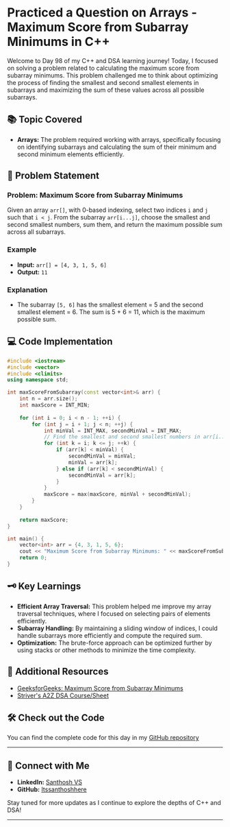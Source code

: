 # Practiced a Question on Arrays - Maximum Score from Subarray Minimums in C++

Welcome to Day 98 of my C++ and DSA learning journey! Today, I focused on solving a problem related to calculating the maximum score from subarray minimums. This problem challenged me to think about optimizing the process of finding the smallest and second smallest elements in subarrays and maximizing the sum of these values across all possible subarrays.

## 📚 Topic Covered
- **Arrays:** The problem required working with arrays, specifically focusing on identifying subarrays and calculating the sum of their minimum and second minimum elements efficiently.

## 📝 Problem Statement
### Problem: Maximum Score from Subarray Minimums

Given an array `arr[]`, with 0-based indexing, select two indices `i` and `j` such that `i < j`. From the subarray `arr[i...j]`, choose the smallest and second smallest numbers, sum them, and return the maximum possible sum across all subarrays.

### Example
- **Input:** `arr[] = [4, 3, 1, 5, 6]`
- **Output:** `11`
  
### Explanation
- The subarray `[5, 6]` has the smallest element = 5 and the second smallest element = 6. The sum is 5 + 6 = 11, which is the maximum possible sum.

## 💻 Code Implementation

```cpp
#include <iostream>
#include <vector>
#include <climits>
using namespace std;

int maxScoreFromSubarray(const vector<int>& arr) {
    int n = arr.size();
    int maxScore = INT_MIN;
    
    for (int i = 0; i < n - 1; ++i) {
        for (int j = i + 1; j < n; ++j) {
            int minVal = INT_MAX, secondMinVal = INT_MAX;
            // Find the smallest and second smallest numbers in arr[i...j]
            for (int k = i; k <= j; ++k) {
                if (arr[k] < minVal) {
                    secondMinVal = minVal;
                    minVal = arr[k];
                } else if (arr[k] < secondMinVal) {
                    secondMinVal = arr[k];
                }
            }
            maxScore = max(maxScore, minVal + secondMinVal);
        }
    }
    
    return maxScore;
}

int main() {
    vector<int> arr = {4, 3, 1, 5, 6};
    cout << "Maximum Score from Subarray Minimums: " << maxScoreFromSubarray(arr) << endl;
    return 0;
}
```

## 🗝️ Key Learnings
- **Efficient Array Traversal:** This problem helped me improve my array traversal techniques, where I focused on selecting pairs of elements efficiently.
- **Subarray Handling:** By maintaining a sliding window of indices, I could handle subarrays more efficiently and compute the required sum.
- **Optimization:** The brute-force approach can be optimized further by using stacks or other methods to minimize the time complexity.

## 🔗 Additional Resources
- [GeeksforGeeks: Maximum Score from Subarray Minimums](https://www.geeksforgeeks.org/problems/max-sum-in-sub-arrays0824/0?category&utm_source=youtube&utm_medium=collab_striver_ytdescription&utm_campaign=max-sum-in-sub-arrays)
- [Striver's A2Z DSA Course/Sheet](https://takeuforward.org/strivers-a2z-dsa-course/strivers-a2z-dsa-course-sheet-2)

## 🛠️ Check out the Code
You can find the complete code for this day in my [GitHub repository](https://github.com/Itssanthoshhere/Data-Structures-and-Algorithms/blob/main/C%2B%2B%20with%20DSA-learning-journey/Day98%20-%20Solve%20Problems%20on%20Arrays%20%5BMedium%5D%20-%20Print%20subarray%20with%20maximum%20subarray%20sum/Print_subarray_with_maximum_subarray_sum.cpp)

---

## 🔗 Connect with Me
- **LinkedIn:** [Santhosh VS](https://www.linkedin.com/in/thesanthoshvs/)
- **GitHub:** [Itssanthoshhere](https://github.com/Itssanthoshhere)

Stay tuned for more updates as I continue to explore the depths of C++ and DSA!

---

